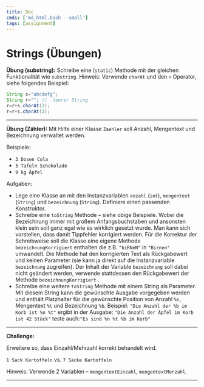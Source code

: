 ```yaml
---
title: Doc
cmds: ['md_html.bash --small']
tags: [assignment]
---
```


# Strings (Übungen)



**Übung (substring):**
Schreibe eine (`static`) Methode mit der gleichen Funktionalität wie `substring`. Hinweis: Verwende `charAt` und den `+` Operator, siehe folgendes Beispiel:

```java
String s="abcdefg";
String r=""; //  leerer String
r=r+s.charAt(2);
r=r+s.charAt(3);
```



---

**Übung (Zähler):**
Mit Hilfe einer Klasse `Zaehler` soll Anzahl, Mengentext und Bezeichnung verwaltet werden.

Beispiele: 


- `3 Dosen Cola`
- `5 Tafeln Schokolade`
- `9 kg Äpfel`


Aufgaben:

- Lege eine Klasse an mit den Instanzvariablen `anzahl` (`int`), `mengentext` (`String`) und `bezeichnung` (`String`).
Definiere einen passenden Konstruktor.
- Schreibe eine `toString` Methode – siehe obige Beispiele. Wobei die Bezeichnung immer mit großem Anfangsbuchstaben und ansonsten klein sein soll ganz egal wie es wirklich gesetzt wurde. Man kann sich vorstellen, dass damit Tippfehler korrigiert werden.
Für die Korrektur der Schreibweise soll die Klasse eine eigene Methode `bezeichnungKorrigiert` enthalten die z.B. `"biRNeN"` in `"Birnen"` umwandelt. Die Methode hat den korrigierten Text als Rückgabewert und keinen Parameter (sie kann ja direkt auf die Instanzvariable `bezeichnung` zugreifen). Der Inhalt der Variable `bezeichnung` soll dabei nicht geändert werden, verwende stattdessen den Rückgabewert der Methode `bezeichnungKorrigiert` .
- Schreibe eine weitere `toString` Methode mit einem String als Parameter. Mit diesem String kann die gewünschte Ausgabe vorgegeben werden und enthält Platzhalter für die gewünschte Position von Anzahl `%n`, Mengentext `%t` und Bezeichnung `%b`. 
  Beispiel: `"Die Anzahl der %b im Korb ist %n %t"`
  ergibt in der Ausgabe: `"Die Anzahl der Äpfel im Korb ist 42 Stück"`
  teste auch:`"Es sind %n %t %b im Korb"`

---

**Challenge:**

Erweitere so, dass Einzahl/Mehrzahl korrekt behandelt wird. 

`1 Sack Kartoffeln` vs. `7 Säcke Kartoffeln`

Hinweis: Verwende 2 Variablen – `mengentextEinzahl`, `mengentextMerzahl`.

---


